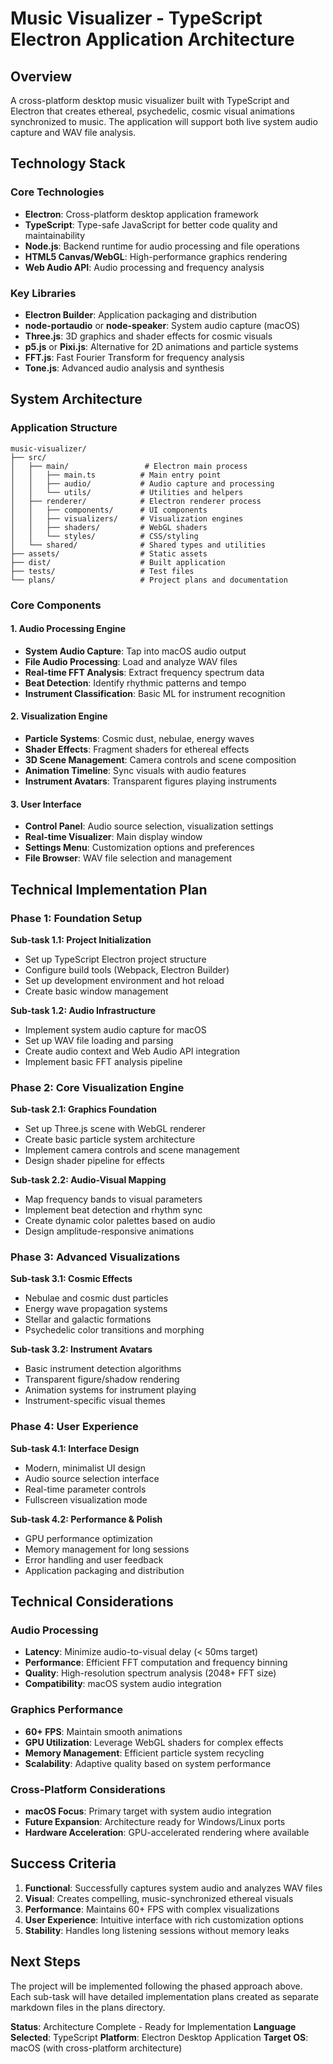 # Music Visualizer - TypeScript Electron Application Architecture

## Overview
A cross-platform desktop music visualizer built with TypeScript and Electron that creates ethereal, psychedelic, cosmic visual animations synchronized to music. The application will support both live system audio capture and WAV file analysis.

## Technology Stack

### Core Technologies
- **Electron**: Cross-platform desktop application framework
- **TypeScript**: Type-safe JavaScript for better code quality and maintainability
- **Node.js**: Backend runtime for audio processing and file operations
- **HTML5 Canvas/WebGL**: High-performance graphics rendering
- **Web Audio API**: Audio processing and frequency analysis

### Key Libraries
- **Electron Builder**: Application packaging and distribution
- **node-portaudio** or **node-speaker**: System audio capture (macOS)
- **Three.js**: 3D graphics and shader effects for cosmic visuals
- **p5.js** or **Pixi.js**: Alternative for 2D animations and particle systems
- **FFT.js**: Fast Fourier Transform for frequency analysis
- **Tone.js**: Advanced audio analysis and synthesis

## System Architecture

### Application Structure
```
music-visualizer/
├── src/
│   ├── main/                 # Electron main process
│   │   ├── main.ts          # Main entry point
│   │   ├── audio/           # Audio capture and processing
│   │   └── utils/           # Utilities and helpers
│   ├── renderer/            # Electron renderer process
│   │   ├── components/      # UI components
│   │   ├── visualizers/     # Visualization engines
│   │   ├── shaders/         # WebGL shaders
│   │   └── styles/          # CSS/styling
│   └── shared/              # Shared types and utilities
├── assets/                  # Static assets
├── dist/                    # Built application
├── tests/                   # Test files
└── plans/                   # Project plans and documentation
```

### Core Components

#### 1. Audio Processing Engine
- **System Audio Capture**: Tap into macOS audio output
- **File Audio Processing**: Load and analyze WAV files
- **Real-time FFT Analysis**: Extract frequency spectrum data
- **Beat Detection**: Identify rhythmic patterns and tempo
- **Instrument Classification**: Basic ML for instrument recognition

#### 2. Visualization Engine
- **Particle Systems**: Cosmic dust, nebulae, energy waves
- **Shader Effects**: Fragment shaders for ethereal effects
- **3D Scene Management**: Camera controls and scene composition
- **Animation Timeline**: Sync visuals with audio features
- **Instrument Avatars**: Transparent figures playing instruments

#### 3. User Interface
- **Control Panel**: Audio source selection, visualization settings
- **Real-time Visualizer**: Main display window
- **Settings Menu**: Customization options and preferences
- **File Browser**: WAV file selection and management

## Technical Implementation Plan

### Phase 1: Foundation Setup
**Sub-task 1.1: Project Initialization**
- Set up TypeScript Electron project structure
- Configure build tools (Webpack, Electron Builder)
- Set up development environment and hot reload
- Create basic window management

**Sub-task 1.2: Audio Infrastructure**
- Implement system audio capture for macOS
- Set up WAV file loading and parsing
- Create audio context and Web Audio API integration
- Implement basic FFT analysis pipeline

### Phase 2: Core Visualization Engine
**Sub-task 2.1: Graphics Foundation**
- Set up Three.js scene with WebGL renderer
- Create basic particle system architecture
- Implement camera controls and scene management
- Design shader pipeline for effects

**Sub-task 2.2: Audio-Visual Mapping**
- Map frequency bands to visual parameters
- Implement beat detection and rhythm sync
- Create dynamic color palettes based on audio
- Design amplitude-responsive animations

### Phase 3: Advanced Visualizations
**Sub-task 3.1: Cosmic Effects**
- Nebulae and cosmic dust particles
- Energy wave propagation systems
- Stellar and galactic formations
- Psychedelic color transitions and morphing

**Sub-task 3.2: Instrument Avatars**
- Basic instrument detection algorithms
- Transparent figure/shadow rendering
- Animation systems for instrument playing
- Instrument-specific visual themes

### Phase 4: User Experience
**Sub-task 4.1: Interface Design**
- Modern, minimalist UI design
- Audio source selection interface
- Real-time parameter controls
- Fullscreen visualization mode

**Sub-task 4.2: Performance & Polish**
- GPU performance optimization
- Memory management for long sessions
- Error handling and user feedback
- Application packaging and distribution

## Technical Considerations

### Audio Processing
- **Latency**: Minimize audio-to-visual delay (< 50ms target)
- **Performance**: Efficient FFT computation and frequency binning
- **Quality**: High-resolution spectrum analysis (2048+ FFT size)
- **Compatibility**: macOS system audio integration

### Graphics Performance
- **60+ FPS**: Maintain smooth animations
- **GPU Utilization**: Leverage WebGL shaders for complex effects
- **Memory Management**: Efficient particle system recycling
- **Scalability**: Adaptive quality based on system performance

### Cross-Platform Considerations
- **macOS Focus**: Primary target with system audio integration
- **Future Expansion**: Architecture ready for Windows/Linux ports
- **Hardware Acceleration**: GPU-accelerated rendering where available

## Success Criteria
1. **Functional**: Successfully captures system audio and analyzes WAV files
2. **Visual**: Creates compelling, music-synchronized ethereal visuals
3. **Performance**: Maintains 60+ FPS with complex visualizations
4. **User Experience**: Intuitive interface with rich customization options
5. **Stability**: Handles long listening sessions without memory leaks

## Next Steps
The project will be implemented following the phased approach above. Each sub-task will have detailed implementation plans created as separate markdown files in the plans directory.

**Status**: Architecture Complete - Ready for Implementation
**Language Selected**: TypeScript
**Platform**: Electron Desktop Application
**Target OS**: macOS (with cross-platform architecture) 
